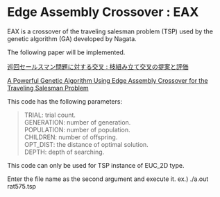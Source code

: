 # Edge Assembly Crossover : EAX

EAX is a crossover of the traveling salesman problem (TSP) used by the genetic algorithm (GA) developed by Nagata.

The following paper will be implemented.

[巡回セールスマン問題に対する交叉 : 枝組み立て交叉の提案と評価](https://jsai.ixsq.nii.ac.jp/ej/?action=pages_view_main&active_action=repository_view_main_item_detail&item_id=4807&item_no=1&page_id=13&block_id=23)

[A Powerful Genetic Algorithm Using Edge Assembly Crossover for the Traveling Salesman Problem](https://pubsonline.informs.org/doi/abs/10.1287/ijoc.1120.0506?journalCode=ijoc)


  
This code has the following parameters:
  
> TRIAL: trial count.  
> GENERATION: number of generation.   
> POPULATION: number of population.     
> CHILDREN: number of offspring.    
> OPT_DIST: the distance of optimal solution.  
> DEPTH: depth of searching.   

This code can only be used for TSP instance of EUC_2D type.

Enter the file name as the second argument and execute it.
ex.) ./a.out rat575.tsp
